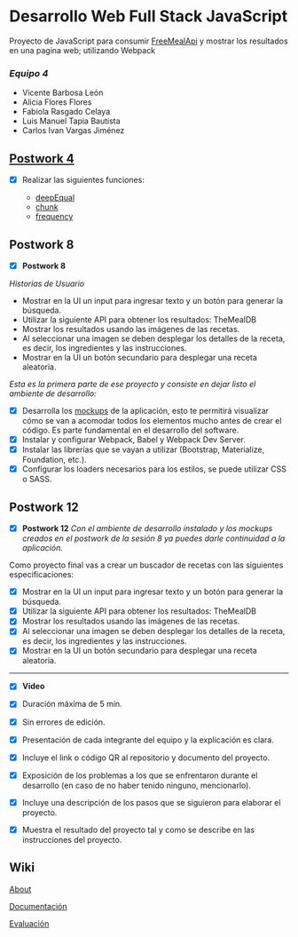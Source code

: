 # Desarrollo Web Full Stack JavaScript
Proyecto de JavaScript para consumir [FreeMealApi](https://www.themealdb.com/api.php) y mostrar los resultados en una pagina web; utilizando Webpack

### *Equipo 4*
* Vicente Barbosa León
* Alicia Flores Flores
* Fabiola Rasgado Celaya
* Luis Manuel Tapia Bautista
* Carlos Ivan Vargas Jiménez

## [Postwork 4](https://github.com/14030598/santander-back-proyecto/tree/master/Postwork-Sesion-4)
- [X] Realizar las siguientes funciones:

    - [deepEqual](https://github.com/14030598/santander-back-proyecto/blob/master/Postwork-Sesion-4/deeepEqual.js)
    - [chunk](https://github.com/14030598/santander-back-proyecto/blob/master/Postwork-Sesion-4/chunk.js)
    - [frequency](https://github.com/14030598/santander-back-proyecto/blob/master/Postwork-Sesion-4/frequency.js)
 
## Postwork 8
- [X] **Postwork 8**

_Historias de Usuario_

- Mostrar en la UI un input para ingresar texto y un botón para generar la búsqueda.
- Utilizar la siguiente API para obtener los resultados: TheMealDB
- Mostrar los resultados usando las imágenes de las recetas.
- Al seleccionar una imagen se deben desplegar los detalles de la receta, es decir, los ingredientes y las instrucciones.
- Mostrar en la UI un botón secundario para desplegar una receta aleatoria.


_Esta es la primera parte de ese proyecto y consiste en dejar listo el ambiente de desarrollo:_

- [X] Desarrolla los [mockups](src/assets/mockups) de la aplicación, esto te permitirá visualizar cómo se van a acomodar todos los elementos mucho antes de crear el código. Es parte fundamental en el desarrollo del software.
- [X] Instalar y configurar Webpack, Babel y Webpack Dev Server.
- [X] Instalar las librerías que se vayan a utilizar (Bootstrap, Materialize, Foundation, etc.).
- [X] Configurar los loaders necesarios para los estilos, se puede utilizar CSS o SASS.

## Postwork 12
- [X] **Postwork 12**
_Con el ambiente de desarrollo instalado y los mockups creados en el postwork de la sesión 8 ya puedes darle continuidad a la aplicación._

Como proyecto final vas a crear un buscador de recetas con las siguientes especificaciones:

- [X] Mostrar en la UI un input para ingresar texto y un botón para generar la búsqueda.
- [X] Utilizar la siguiente API para obtener los resultados: TheMealDB
- [X] Mostrar los resultados usando las imágenes de las recetas.
- [X] Al seleccionar una imagen se deben desplegar los detalles de la receta, es decir, los ingredientes y las instrucciones.
- [X] Mostrar en la UI un botón secundario para desplegar una receta aleatoria.

---

- [X] **Video**
- [X] Duración máxima de 5 min.
- [X] Sin errores de edición.
- [X] Presentación de cada integrante del equipo y la explicación es clara.
- [X] Incluye el link o código QR al repositorio y documento del proyecto.
- [X] Exposición de los problemas a los que se enfrentaron durante el desarrollo (en caso de no haber tenido ninguno, mencionarlo).
- [X] Incluye una descripción de los pasos que se siguieron para elaborar el proyecto.
- [X] Muestra el resultado del proyecto tal y como se describe en las instrucciones del proyecto.


## Wiki
[About](https://github.com/14030598/santander-back-proyecto/wiki)

[Documentación](https://github.com/14030598/santander-back-proyecto/wiki/Documentaci%C3%B3n)

[Evaluación](https://github.com/14030598/santander-back-proyecto/wiki/Rubros-a-evaluar-para-la-entrega-de-proyecto-final)


